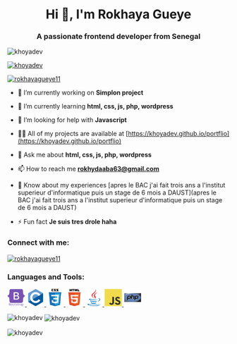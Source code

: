 <h1 align="center">Hi 👋, I'm Rokhaya Gueye</h1>
<h3 align="center">A passionate frontend developer from Senegal</h3>

<p align="left"> <img src="https://komarev.com/ghpvc/?username=khoyadev&label=Profile%20views&color=0e75b6&style=flat" alt="khoyadev" /> </p>

<p align="left"> <a href="https://github.com/ryo-ma/github-profile-trophy"><img src="https://github-profile-trophy.vercel.app/?username=khoyadev" alt="khoyadev" /></a> </p>

<p align="left"> <a href="https://twitter.com/rokhayagueye11" target="blank"><img src="https://img.shields.io/twitter/follow/rokhayagueye11?logo=twitter&style=for-the-badge" alt="rokhayagueye11" /></a> </p>

- 🔭 I’m currently working on **Simplon project**

- 🌱 I’m currently learning **html, css, js, php, wordpress**

- 🤝 I’m looking for help with **Javascript**

- 👨‍💻 All of my projects are available at [https://khoyadev.github.io/portflio](https://khoyadev.github.io/portflio)

- 💬 Ask me about **html, css, js, php, wordpress**

- 📫 How to reach me **rokhydaaba63@gmail.com**

- 📄 Know about my experiences [apres le BAC j'ai fait trois ans a l'institut superieur d'informatique puis un stage de 6 mois a DAUST](apres le BAC j'ai fait trois ans a l'institut superieur d'informatique puis un stage de 6 mois a DAUST)

- ⚡ Fun fact **Je suis tres drole haha**

<h3 align="left">Connect with me:</h3>
<p align="left">
<a href="https://twitter.com/rokhayagueye11" target="blank"><img align="center" src="https://raw.githubusercontent.com/rahuldkjain/github-profile-readme-generator/master/src/images/icons/Social/twitter.svg" alt="rokhayagueye11" height="30" width="40" /></a>
</p>

<h3 align="left">Languages and Tools:</h3>
<p align="left"> <a href="https://getbootstrap.com" target="_blank" rel="noreferrer"> <img src="https://raw.githubusercontent.com/devicons/devicon/master/icons/bootstrap/bootstrap-plain-wordmark.svg" alt="bootstrap" width="40" height="40"/> </a> <a href="https://www.cprogramming.com/" target="_blank" rel="noreferrer"> <img src="https://raw.githubusercontent.com/devicons/devicon/master/icons/c/c-original.svg" alt="c" width="40" height="40"/> </a> <a href="https://www.w3schools.com/css/" target="_blank" rel="noreferrer"> <img src="https://raw.githubusercontent.com/devicons/devicon/master/icons/css3/css3-original-wordmark.svg" alt="css3" width="40" height="40"/> </a> <a href="https://www.w3.org/html/" target="_blank" rel="noreferrer"> <img src="https://raw.githubusercontent.com/devicons/devicon/master/icons/html5/html5-original-wordmark.svg" alt="html5" width="40" height="40"/> </a> <a href="https://www.java.com" target="_blank" rel="noreferrer"> <img src="https://raw.githubusercontent.com/devicons/devicon/master/icons/java/java-original.svg" alt="java" width="40" height="40"/> </a> <a href="https://developer.mozilla.org/en-US/docs/Web/JavaScript" target="_blank" rel="noreferrer"> <img src="https://raw.githubusercontent.com/devicons/devicon/master/icons/javascript/javascript-original.svg" alt="javascript" width="40" height="40"/> </a> <a href="https://www.php.net" target="_blank" rel="noreferrer"> <img src="https://raw.githubusercontent.com/devicons/devicon/master/icons/php/php-original.svg" alt="php" width="40" height="40"/> </a> </p>

<p><img align="left" src="https://github-readme-stats.vercel.app/api/top-langs?username=khoyadev&show_icons=true&locale=en&layout=compact" alt="khoyadev" /></p>

<p>&nbsp;<img align="center" src="https://github-readme-stats.vercel.app/api?username=khoyadev&show_icons=true&locale=en" alt="khoyadev" /></p>

<p><img align="center" src="https://github-readme-streak-stats.herokuapp.com/?user=khoyadev&" alt="khoyadev" /></p>
